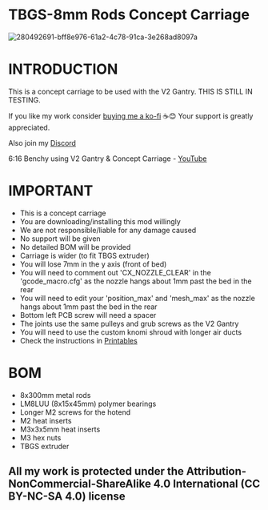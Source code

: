#  TBGS-8mm Rods Concept Carriage


![280492691-bff8e976-61a2-4c78-91ca-3e268ad8097a](https://github.com/DerrickDarrell/Creality-K1-K1-Max/assets/145330457/2a610a44-87ec-4e8f-9d32-1ed2f289a6c6)


# INTRODUCTION

This is a concept carriage to be used with the V2 Gantry. THIS IS STILL IN TESTING.


If you like my work consider [buying me a ko-fi](https://ko-fi.com/derrickdarrell) ☕😊 Your support is greatly appreciated.

Also join my [Discord](http://discord.gg/novusterminus)



6:16 Benchy using V2 Gantry & Concept Carriage - [YouTube](https://www.youtube.com/watch?v=GfOL87u7CSw&ab_channel=DerrickDarrell)

# IMPORTANT

- This is a concept carriage
- You are downloading/installing this mod willingly
- We are not responsible/liable for any damage caused
- No support will be given
- No detailed BOM will be provided
- Carriage is wider (to fit TBGS extruder)
- You will lose 7mm in the y axis (front of bed)
- You will need to comment out 'CX_NOZZLE_CLEAR' in the 'gcode_macro.cfg' as the nozzle hangs about 1mm past the bed in the rear
- You will need to edit your 'position_max' and 'mesh_max' as the nozzle hangs about 1mm past the bed in the rear
- Bottom left PCB screw will need a spacer
- The joints use the same pulleys and grub screws as the V2 Gantry
- You will need to use the custom knomi shroud with longer air ducts
- Check the instructions in [Printables](https://www.printables.com/model/594021-creality-k1-k1-max-knomi-covershroud0)


# BOM

- 8x300mm metal rods
- LM8LUU (8x15x45mm) polymer bearings
- Longer M2 screws for the hotend
- M2 heat inserts
- M3x3x5mm heat inserts
- M3 hex nuts
- TBGS extruder

## All my work is protected under the **Attribution-NonCommercial-ShareAlike 4.0 International (CC BY-NC-SA 4.0)** license
